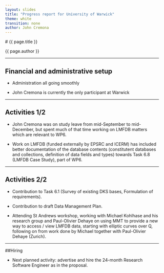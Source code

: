 ```yaml
---
layout: slides
title: "Progress report for University of Warwick"
theme: white
transition: none
author: John Cremona
---
```


<section data-markdown data-separator="^---\n" data-separator-vertical="^--\n">
# {{ page.title }}

{{ page.author }}

---

## Financial and administrative setup

- Administration all going smoothly

- John Cremona is currently the only participant at Warwick

---

## Activities 1/2

- John Cremona was on study leave from mid-September to mid-December,
  but spent much of that time working on LMFDB matters which are
  relevant to WP6.

- Work on LMFDB (funded externally by EPSRC and ICERM) has included
  better documentation of the database contents (constitutent
  databases and collections, definition of data fields and types)
  towards Task 6.8 (LMFDB Case Study), part of WP6.

---

## Activities 2/2

- Contribution to Task 6.1 (Survey of existing DKS bases, Formulation
  of requirements).

- Contribution to draft Data Management Plan.

- Attending St Andrews workshop, working with Michael Kohlhase and his
  research group and Paul-Olivier Dehaye on using MMT to provide a new
  way to access / view LMFDB data, starting with elliptic curves over
  Q, following on from work done by Michael together with Paul-Olivier
  Dehaye (Zurich).

---

##Hiring

- Next planned activity:  advertise and hire the 24-month Research
  Software Engineer as in the proposal.

</section>
